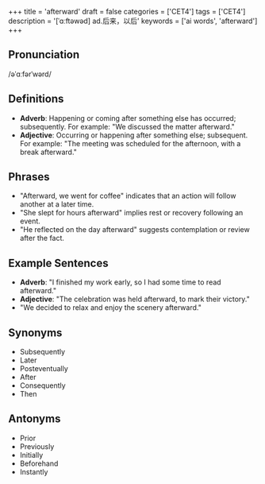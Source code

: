 +++
title = 'afterward'
draft = false
categories = ['CET4']
tags = ['CET4']
description = '[ˈɑːftəwəd] ad.后来，以后'
keywords = ['ai words', 'afterward']
+++

## Pronunciation
/əˈɑːfərˈwərd/

## Definitions
- **Adverb**: Happening or coming after something else has occurred; subsequently. For example: "We discussed the matter afterward."
- **Adjective**: Occurring or happening after something else; subsequent. For example: "The meeting was scheduled for the afternoon, with a break afterward."

## Phrases
- "Afterward, we went for coffee" indicates that an action will follow another at a later time.
- "She slept for hours afterward" implies rest or recovery following an event.
- "He reflected on the day afterward" suggests contemplation or review after the fact.

## Example Sentences
- **Adverb**: "I finished my work early, so I had some time to read afterward."
- **Adjective**: "The celebration was held afterward, to mark their victory."
- "We decided to relax and enjoy the scenery afterward."

## Synonyms
- Subsequently
- Later
- Posteventually
- After
- Consequently
- Then

## Antonyms
- Prior
- Previously
- Initially
- Beforehand
- Instantly
